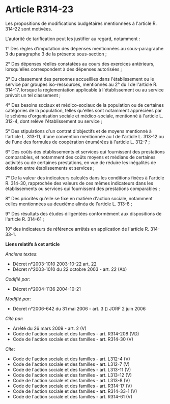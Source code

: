 # Article R314-23

Les propositions de modifications budgétaires mentionnées à l'article R. 314-22 sont motivées. 

L'autorité de tarification peut les justifier au regard, notamment : 

1° Des règles d'imputation des dépenses mentionnées au sous-paragraphe 3 du paragraphe 3 de la présente sous-section ; 

2° Des dépenses réelles constatées au cours des exercices antérieurs, lorsqu'elles correspondent à des dépenses autorisées ; 

3° Du classement des personnes accueillies dans l'établissement ou le service par groupes iso-ressources, mentionnés au 2° du
I de l'article R. 314-17, lorsque la réglementation applicable à l'établissement ou au service prévoit un tel classement ; 

4° Des besoins sociaux et médico-sociaux de la population ou de certaines catégories de la population, telles qu'elles sont
notamment appréciées par le schéma d'organisation sociale et médico-sociale, mentionné à l'article L. 312-4, dont relève
l'établissement ou service ; 

5° Des stipulations d'un contrat d'objectifs et de moyens mentionné à l'article L. 313-11, d'une convention mentionnée au I
de l'article L. 313-12 ou de l'une des formules de coopération énumérées à l'article L. 312-7 ; 

6° Des coûts des établissements et services qui fournissent des prestations comparables, et notamment des coûts moyens et
médians de certaines activités ou de certaines prestations, en vue de réduire les inégalités de dotation entre établissements
et services ; 

7° De la valeur des indicateurs calculés dans les conditions fixées à l'article R. 314-30, rapprochée des valeurs de ces
mêmes indicateurs dans les établissements ou services qui fournissent des prestations comparables ; 

8° Des priorités qu'elle se fixe en matière d'action sociale, notamment celles mentionnées au deuxième alinéa de l'article L.
313-8 ; 

9° Des résultats des études diligentées conformément aux dispositions de l'article R. 314-61 ; 

10° des indicateurs de référence arrêtés en application de l'article R. 314-33-1.

**Liens relatifs à cet article**

_Anciens textes_:

  - Décret n°2003-1010 2003-10-22 art. 22
  - Décret n°2003-1010 du 22 octobre 2003 - art. 22 (Ab)

_Codifié par_:

  - Décret n°2004-1136 2004-10-21

_Modifié par_:

  - Décret n°2006-642 du 31 mai 2006 - art. 3 () JORF 2 juin 2006

_Cité par_:

  - Arrêté du 26 mars 2009 - art. 2 (V)
  - Code de l'action sociale et des familles - art. R314-208 (VD)
  - Code de l'action sociale et des familles - art. R314-30 (V)

_Cite_:

  - Code de l'action sociale et des familles - art. L312-4 (V)
  - Code de l'action sociale et des familles - art. L312-7 (V)
  - Code de l'action sociale et des familles - art. L313-11 (V)
  - Code de l'action sociale et des familles - art. L313-12 (V)
  - Code de l'action sociale et des familles - art. L313-8 (V)
  - Code de l'action sociale et des familles - art. R314-17 (V)
  - Code de l'action sociale et des familles - art. R314-33-1 (V)
  - Code de l'action sociale et des familles - art. R314-61 (V)
